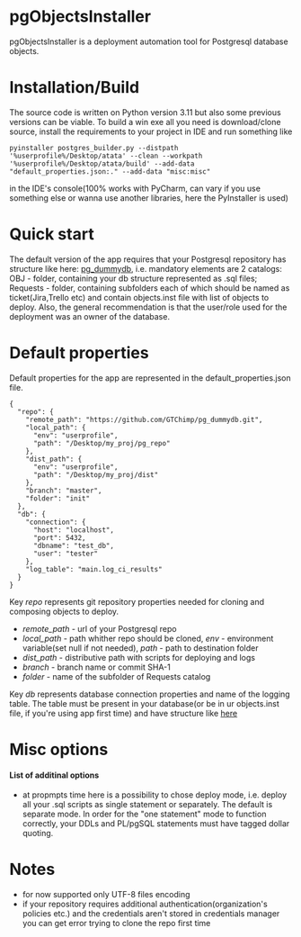 # pgObjectsInstaller

pgObjectsInstaller is a deployment automation tool for Postgresql database objects.


# Installation/Build

The source code is written on Python version 3.11 but also some previous versions can be viable.
To build a win exe all you need is download/clone source, install the requirements to your project in IDE and run something like 
```
pyinstaller postgres_builder.py --distpath '%userprofile%/Desktop/atata' --clean --workpath '%userprofile%/Desktop/atata/build' --add-data "default_properties.json:." --add-data "misc:misc"
```
in the IDE's console(100% works with PyCharm, can vary if you use something else or wanna use another libraries, here the PyInstaller is used)

# Quick start

The default version of the app requires that your Postgresql repository has structure like here: [pg_dummydb](https://github.com/GTChimp/pg_dummydb), i.e. mandatory elements are 2 catalogs: OBJ - folder, containing your db structure represented as .sql files; Requests - folder, containing subfolders each of which should be named as ticket(Jira,Trello etc) and contain objects.inst file with list of objects to deploy.
Also, the general recommendation is that the user/role used for the deployment was an owner of the database.


# Default properties

Default properties for the app are represented in the default_properties.json file.
```
{
  "repo": {
    "remote_path": "https://github.com/GTChimp/pg_dummydb.git",
    "local_path": {
      "env": "userprofile",
      "path": "/Desktop/my_proj/pg_repo"
    },
    "dist_path": {
      "env": "userprofile",
      "path": "/Desktop/my_proj/dist"
    },
    "branch": "master",
    "folder": "init"
  },
  "db": {
    "connection": {
      "host": "localhost",
      "port": 5432,
      "dbname": "test_db",
      "user": "tester"
    },
    "log_table": "main.log_ci_results"
  }
}
```
Key *repo* represents git repository properties needed for cloning and composing objects to deploy.

 - *remote_path* - url of your Postgresql repo
 - *local_path* - path whither repo should be cloned, *env* - environment variable(set null if not needed), *path* - path to destination folder
 - *dist_path* - distributive path with scripts for deploying and logs
 - *branch* - branch name or commit SHA-1
 - *folder* - name of the subfolder of Requests catalog

Key *db* represents database connection properties and name of the logging table. The table must be present in your database(or be in ur objects.inst file, if you're using app first time) and have structure like [here](https://github.com/GTChimp/pg_dummydb/blob/master/OBJ/Schemas/main/Tables/log_ci_results.sql)

# Misc options
#### List of additinal options

 - at propmpts time here is a possibility to chose deploy mode, i.e. deploy all your .sql scripts as single statement  or separately. The default is separate mode. In order for the "one statement" mode to function correctly, your DDLs and PL/pgSQL statements must have tagged dollar quoting.

# Notes

 - for now supported only UTF-8 files encoding
 - if your repository requires additional authentication(organization's policies etc.) and the credentials aren't stored in credentials manager you can get error trying to clone the repo first time